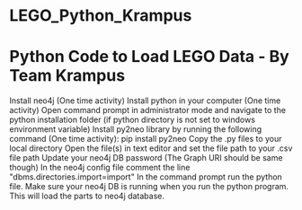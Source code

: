 # LEGO_Python_Krampus
# Python Code to Load LEGO Data - By Team Krampus
Install neo4j (One time activity)
Install python in your computer (One time activity)
Open command prompt in administrator mode and navigate to the python installation folder (if python directory is not set to windows environment variable)
Install py2neo library by running the following command (One time activity):
		pip install py2neo
Copy the .py files to your local directory
Open the file(s) in text editor and 
set the file path to your .csv file path
Update your neo4j DB password (The Graph URI should be same though)
In the neo4j config file comment the line "dbms.directories.import=import"
In the command prompt run the python file.
Make sure your neo4j DB is running when you run the python program.
This will load the parts to neo4j database.
